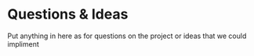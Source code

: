 # Questions & Ideas
Put anything in here as for questions on the project or ideas that we could impliment
